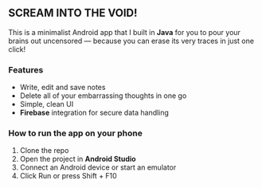 ## SCREAM INTO THE VOID!

This is a minimalist Android app that I built in **Java** for you to pour your brains out uncensored — because you can erase its very traces in just one click!

### Features

 + Write, edit and save notes
 + Delete all of your embarrassing thoughts in one go
 + Simple, clean UI
 + **Firebase** integration for secure data handling

### How to run the app on your phone

1. Clone the repo
2. Open the project in **Android Studio**
3. Connect an Android device or start an emulator
4. Click Run or press Shift + F10
